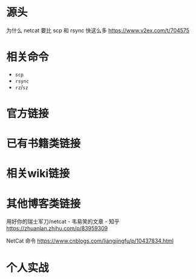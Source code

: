 
# 源头

为什么 netcat 要比 scp 和 rsync 快这么多 https://www.v2ex.com/t/704575

# 相关命令

- `scp`
- `rsync`
- `rz`/`sz`

# 官方链接

# 已有书籍类链接

# 相关wiki链接

# 其他博客类链接

用好你的瑞士军刀/netcat - 韦易笑的文章 - 知乎 https://zhuanlan.zhihu.com/p/83959309

NetCat 命令 https://www.cnblogs.com/liangjingfu/p/10437834.html

# 个人实战
